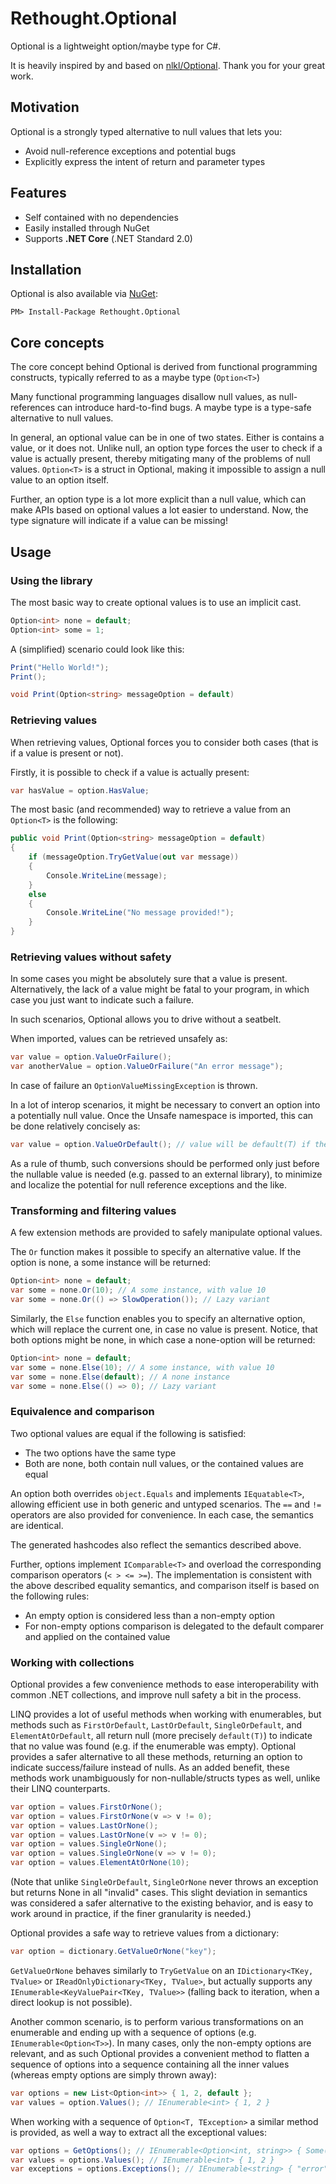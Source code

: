 # Rethought.Optional

Optional is a lightweight option/maybe type for C#.

It is heavily inspired by and based on [nlkl/Optional](https://github.com/nlkl/Optional). Thank you for your great work.

## Motivation

Optional is a strongly typed alternative to null values that lets you:

* Avoid null-reference exceptions and potential bugs
* Explicitly express the intent of return and parameter types

## Features

* Self contained with no dependencies
* Easily installed through NuGet
* Supports **.NET Core** (.NET Standard 2.0)

## Installation

Optional is also available via [NuGet](TODO):

```
PM> Install-Package Rethought.Optional
```

## Core concepts

The core concept behind Optional is derived from functional programming constructs, typically referred to as a maybe type (`Option<T>`)

Many functional programming languages disallow null values, as null-references can introduce hard-to-find bugs. A maybe type is a type-safe alternative to null values.

In general, an optional value can be in one of two states. Either is contains a value, or it does not. Unlike null, an option type forces the user to check if a value is actually present, thereby mitigating many of the problems of null values. `Option<T>` is a struct in Optional, making it impossible to assign a null value to an option itself.

Further, an option type is a lot more explicit than a null value, which can make APIs based on optional values a lot easier to understand. Now, the type signature will indicate if a value can be missing!

## Usage

### Using the library

The most basic way to create optional values is to use an implicit cast.

```csharp
Option<int> none = default;
Option<int> some = 1;
```

A (simplified) scenario could look like this:

```csharp
Print("Hello World!");
Print();

void Print(Option<string> messageOption = default)
```

### Retrieving values

When retrieving values, Optional forces you to consider both cases (that is if a value is present or not).

Firstly, it is possible to check if a value is actually present:

```csharp
var hasValue = option.HasValue;
```

The most basic (and recommended) way to retrieve a value from an `Option<T>` is the following:

```csharp
public void Print(Option<string> messageOption = default)
{
    if (messageOption.TryGetValue(out var message))
    {
        Console.WriteLine(message);
    }
    else
    {
        Console.WriteLine("No message provided!");
    }
}
```

### Retrieving values without safety

In some cases you might be absolutely sure that a value is present. Alternatively, the lack of a value might be fatal to your program, in which case you just want to indicate such a failure.

In such scenarios, Optional allows you to drive without a seatbelt.

When imported, values can be retrieved unsafely as:

```csharp
var value = option.ValueOrFailure();
var anotherValue = option.ValueOrFailure("An error message");
```

In case of failure an `OptionValueMissingException` is thrown.

In a lot of interop scenarios, it might be necessary to convert an option into a potentially null value. Once the Unsafe namespace is imported, this can be done relatively concisely as:

```csharp
var value = option.ValueOrDefault(); // value will be default(T) if the option is empty.
```

As a rule of thumb, such conversions should be performed only just before the nullable value is needed (e.g. passed to an external library), to minimize and localize the potential for null reference exceptions and the like.

### Transforming and filtering values

A few extension methods are provided to safely manipulate optional values.

The `Or` function makes it possible to specify an alternative value. If the option is none, a some instance will be returned:

```csharp
Option<int> none = default;
var some = none.Or(10); // A some instance, with value 10
var some = none.Or(() => SlowOperation()); // Lazy variant
```

Similarly, the `Else` function enables you to specify an alternative option, which will replace the current one, in case no value is present. Notice, that both options might be none, in which case a none-option will be returned:

```csharp
Option<int> none = default;
var some = none.Else(10); // A some instance, with value 10
var some = none.Else(default); // A none instance
var some = none.Else(() => 0); // Lazy variant
```

### Equivalence and comparison

Two optional values are equal if the following is satisfied:

* The two options have the same type
* Both are none, both contain null values, or the contained values are equal

An option both overrides `object.Equals` and implements `IEquatable<T>`, allowing efficient use in both generic and untyped scenarios. The `==` and `!=` operators are also provided for convenience. In each case, the semantics are identical.

The generated hashcodes also reflect the semantics described above.

Further, options implement `IComparable<T>` and overload the corresponding comparison operators (`< > <= >=`). The implementation is consistent with the above described equality semantics, and comparison itself is based on the following rules:

* An empty option is considered less than a non-empty option
* For non-empty options comparison is delegated to the default comparer and applied on the contained value

### Working with collections

Optional provides a few convenience methods to ease interoperability with common .NET collections, and improve null safety a bit in the process.

LINQ provides a lot of useful methods when working with enumerables, but methods such as `FirstOrDefault`, `LastOrDefault`, `SingleOrDefault`, and `ElementAtOrDefault`, all return null (more precisely `default(T)`) to indicate that no value was found (e.g. if the enumerable was empty). Optional provides a safer alternative to all these methods, returning an option to indicate success/failure instead of nulls. As an added benefit, these methods work unambiguously for non-nullable/structs types as well, unlike their LINQ counterparts. 

```csharp
var option = values.FirstOrNone();
var option = values.FirstOrNone(v => v != 0);
var option = values.LastOrNone();
var option = values.LastOrNone(v => v != 0);
var option = values.SingleOrNone();
var option = values.SingleOrNone(v => v != 0);
var option = values.ElementAtOrNone(10);
```

(Note that unlike `SingleOrDefault`, `SingleOrNone` never throws an exception but returns None in all "invalid" cases. This slight deviation in semantics was considered a safer alternative to the existing behavior, and is easy to work around in practice, if the finer granularity is needed.)

Optional provides a safe way to retrieve values from a dictionary:

```csharp
var option = dictionary.GetValueOrNone("key");
```

`GetValueOrNone` behaves similarly to `TryGetValue` on an `IDictionary<TKey, TValue>` or `IReadOnlyDictionary<TKey, TValue>`, but actually supports any `IEnumerable<KeyValuePair<TKey, TValue>>` (falling back to iteration, when a direct lookup is not possible).

Another common scenario, is to perform various transformations on an enumerable and ending up with a sequence of options (e.g. `IEnumerable<Option<T>>`). In many cases, only the non-empty options are relevant, and as such Optional provides a convenient method to flatten a sequence of options into a sequence containing all the inner values (whereas empty options are simply thrown away):

```csharp
var options = new List<Option<int>> { 1, 2, default };
var values = option.Values(); // IEnumerable<int> { 1, 2 }
```

When working with a sequence of `Option<T, TException>` a similar method is provided, as well a way to extract all the exceptional values:

```csharp
var options = GetOptions(); // IEnumerable<Option<int, string>> { Some(1), None("error"), Some(2) }
var values = options.Values(); // IEnumerable<int> { 1, 2 }
var exceptions = options.Exceptions(); // IEnumerable<string> { "error" }
```
